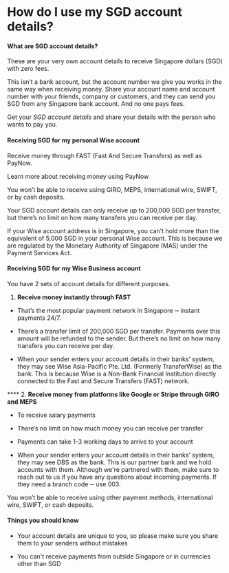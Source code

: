 # How do I use my SGD account details?

####  **What are SGD account details?**

These are your very own account details to receive Singapore dollars (SGD) with zero fees.

This isn’t a bank account, but the account number we give you works in the same way when receiving money. Share your account name and account number with your friends, company or customers, and they can send you SGD from any Singapore bank account. And no one pays fees.

Get your _SGD account details_ and share your details with the person who wants to pay you.

####  **Receiving SGD for my personal Wise account**

Receive money through FAST (Fast And Secure Transfers) as well as PayNow. 

Learn more about receiving money using PayNow

You won’t be able to receive using GIRO, MEPS, international wire, SWIFT, or by cash deposits.

Your SGD account details can only receive up to 200,000 SGD per transfer, but there’s no limit on how many transfers you can receive per day.

If your Wise account address is in Singapore, you can't hold more than the equivalent of 5,000 SGD in your personal Wise account. This is because we are regulated by the Monetary Authority of Singapore (MAS) under the Payment Services Act.

####  **Receiving SGD for my Wise Business account**

You have 2 sets of account details for different purposes.

  1.  **Receive money instantly through FAST**



  * That’s the most popular payment network in Singapore ─ instant payments 24/7.

  * There’s a transfer limit of 200,000 SGD per transfer. Payments over this amount will be refunded to the sender. But there’s no limit on how many transfers you can receive per day.

  * When your sender enters your account details in their banks’ system, they may see Wise Asia-Pacific Pte. Ltd. (Formerly TransferWise) as the bank. This is because Wise is a Non-Bank Financial Institution directly connected to the Fast and Secure Transfers (FAST) network.




 **** 2\. **Receive money from platforms like Google or Stripe through GIRO and MEPS**

  * To receive salary payments

  * There’s no limit on how much money you can receive per transfer

  * Payments can take 1-3 working days to arrive to your account

  * When your sender enters your account details in their banks’ system, they may see DBS as the bank. This is our partner bank and we hold accounts with them. Although we're partnered with them, make sure to reach out to us if you have any questions about incoming payments. If they need a branch code ─ use 003.




You won’t be able to receive using other payment methods, international wire, SWIFT, or cash deposits.

####  **Things you should know**

  * Your account details are unique to you, so please make sure you share them to your senders without mistakes

  * You can't receive payments from outside Singapore or in currencies other than SGD